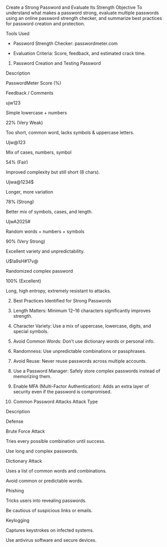 Create a Strong Password and Evaluate Its Strength
Objective
To understand what makes a password strong, evaluate multiple passwords using an online password strength checker, and summarize best practices for password creation and protection.

Tools Used
- Password Strength Checker: passwordmeter.com

- Evaluation Criteria: Score, feedback, and estimated crack time.

1. Password Creation and Testing
Password

Description

PasswordMeter Score (%)

Feedback / Comments

ujw123

Simple lowercase + numbers

22% (Very Weak)

Too short, common word, lacks symbols & uppercase letters.

Ujw@123

Mix of cases, numbers, symbol

54% (Fair)

Improved complexity but still short (8 chars).

Ujwa@1234$

Longer, more variation

78% (Strong)

Better mix of symbols, cases, and length.

UjwA2025#

Random words + numbers + symbols

90% (Very Strong)

Excellent variety and unpredictability.

U$!a9sH#17v@

Randomized complex password

100% (Excellent)

Long, high entropy, extremely resistant to attacks.

2. Best Practices Identified for Strong Passwords

1. Length Matters: Minimum 12–16 characters significantly improves strength.
2. Character Variety: Use a mix of uppercase, lowercase, digits, and special symbols.
3. Avoid Common Words: Don’t use dictionary words or personal info.
4. Randomness: Use unpredictable combinations or passphrases.
5. Avoid Reuse: Never reuse passwords across multiple accounts.
6. Use a Password Manager: Safely store complex passwords instead of memorizing them.
7. Enable MFA (Multi-Factor Authentication): Adds an extra layer of security even if the password is compromised.

3. Common Password Attacks
Attack Type

Description

Defense

Brute Force Attack

Tries every possible combination until success.

Use long and complex passwords.

Dictionary Attack

Uses a list of common words and combinations.

Avoid common or predictable words.

Phishing

Tricks users into revealing passwords.

Be cautious of suspicious links or emails.

Keylogging

Captures keystrokes on infected systems.

Use antivirus software and secure devices.

 
